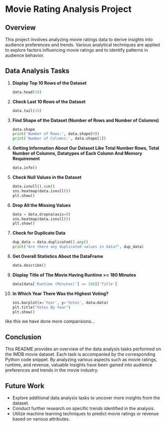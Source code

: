 
# Movie Rating Analysis Project

## Overview
This project involves analyzing movie ratings data to derive insights into audience preferences and trends. Various analytical techniques are applied to explore factors influencing movie ratings and to identify patterns in audience behavior.

## Data Analysis Tasks

1. **Display Top 10 Rows of the Dataset**
   ```python
   data.head(10)
   ```

2. **Check Last 10 Rows of the Dataset**
   ```python
   data.tail(10)
   ```

3. **Find Shape of the Dataset (Number of Rows and Number of Columns)**
   ```python
   data.shape
   print('Number of Rows:', data.shape[0])
   print('Number of Columns:', data.shape[1])
   ```

4. **Getting Information About Our Dataset Like Total Number Rows, Total Number of Columns, Datatypes of Each Column And Memory Requirement**
   ```python
   data.info()
   ```

5. **Check Null Values in the Dataset**
   ```python
   data.isnull().sum()
   sns.heatmap(data.isnull())
   plt.show()
   ```

6. **Drop All the Missing Values**
   ```python
   data = data.dropna(axis=0)
   sns.heatmap(data.isnull())
   plt.show()
   ```

7. **Check for Duplicate Data**
   ```python
   dup_data = data.duplicated().any()
   print("Are there any duplicated values in data?", dup_data)
   ```

8. **Get Overall Statistics About the DataFrame**
   ```python
   data.describe()
   ```

9. **Display Title of The Movie Having Runtime >= 180 Minutes**
   ```python
   data[data['Runtime (Minutes)'] >= 180]['Title']
   ```

10. **In Which Year There Was the Highest Voting?**
    ```python
    sns.barplot(x='Year', y='Votes', data=data)
    plt.title("Votes By Year")
    plt.show()
    ```

like this we have done more comparisions... 

## Conclusion
This README provides an overview of the data analysis tasks performed on the IMDB movie dataset. Each task is accompanied by the corresponding Python code snippet. By analyzing various aspects such as movie ratings, runtime, and revenue, valuable insights have been gained into audience preferences and trends in the movie industry.

## Future Work
- Explore additional data analysis tasks to uncover more insights from the dataset.
- Conduct further research on specific trends identified in the analysis.
- Utilize machine learning techniques to predict movie ratings or revenue based on various attributes.

